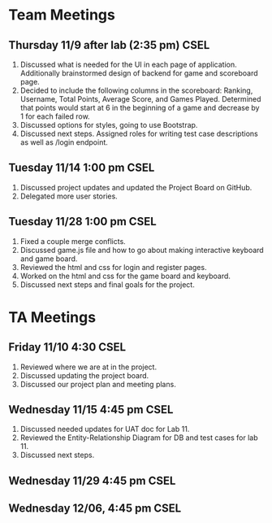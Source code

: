 [//]: # "Points to cover:"
[//]: # "1. Decisions made"
[//]: # "2. Alternative actions/options discussed"
[//]: # "3. Follow-up items, including agreed-on roles and responsibilities"

# Team Meetings

## Thursday 11/9 after lab (2:35 pm) CSEL

1. Discussed what is needed for the UI in each page of application. Additionally brainstormed design of backend for game and scoreboard page.
2. Decided to include the following columns in the scoreboard: Ranking, Username, Total Points, Average Score, and Games Played. Determined that points would start at 6 in the beginning of a game and decrease by 1 for each failed row.
3. Discussed options for styles, going to use Bootstrap.
4. Discussed next steps. Assigned roles for writing test case descriptions as well as /login endpoint.

## Tuesday 11/14 1:00 pm CSEL

1. Discussed project updates and updated the Project Board on GitHub.
2. Delegated more user stories. 

## Tuesday 11/28 1:00 pm CSEL

1. Fixed a couple merge conflicts.
2. Discussed game.js file and how to go about making interactive keyboard and game board.
3. Reviewed the html and css for login and register pages.
4. Worked on the html and css for the game board and keyboard.
5. Discussed next steps and final goals for the project.

# TA Meetings

## Friday 11/10 4:30 CSEL

1. Reviewed where we are at in the project.
2. Discussed updating the project board.
3. Discussed our project plan and meeting plans.

## Wednesday 11/15 4:45 pm CSEL

1. Discussed needed updates for UAT doc for Lab 11.
2. Reviewed the Entity-Relationship Diagram for DB and test cases for lab 11.
3. Discussed next steps.

## Wednesday 11/29 4:45 pm CSEL

## Wednesday 12/06, 4:45 pm CSEL
